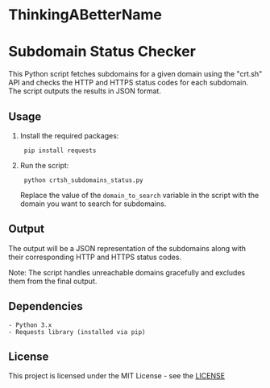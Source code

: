 # ThinkingABetterName

# Subdomain Status Checker

This Python script fetches subdomains for a given domain using the "crt.sh" API and checks the HTTP and HTTPS status codes for each subdomain. The script outputs the results in JSON format.

## Usage

1. Install the required packages:

        pip install requests

2. Run the script:

        python crtsh_subdomains_status.py

    Replace the value of the `domain_to_search` variable in the script with the domain you want to search for subdomains.

## Output

The output will be a JSON representation of the subdomains along with their corresponding HTTP and HTTPS status codes.

Note: The script handles unreachable domains gracefully and excludes them from the final output.

## Dependencies

    - Python 3.x
    - Requests library (installed via pip)

## License

  This project is licensed under the MIT License - see the [LICENSE](LICENSE)
